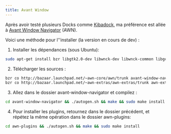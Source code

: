 ```yaml
--- 
title: Avant Window
---
```


Après avoir testé plusieurs Docks comme [Kibadock](http://www.kiba-dock.org/),
ma préférence est allée à [Avant Window Navigator](http://awn-project.org/)
(AWN).

Voici une méthode pour l''installer (la version en cours de dev) :


 1. Installer les dépendances (sous Ubuntu):

~~~ bash
sudo apt-get install bzr libgtk2.0-dev libwnck-dev libwnck-common libgconf2-dev libglib2.0-dev gnome-common libgnome-desktop-dev libdbus-glib-1-dev libxcomposite-dev libxdamage-dev python-gtk2-dev python-cairo-dev python-gnome2-dev python-gnome2-desktop-dev python-gnome2-extras-dev libgnome-menu-dev librsvg2-dev libgtop2-dev gtk-doc-tools libsexy-dev libnotify-dev libvte-dev python-alsaaudio python-feedparser python-xdg
~~~
 2. Télécharger les sources :

~~~ bash
bzr co http://bazaar.launchpad.net/~awn-core/awn/trunk avant-window-navigator
bzr co http://bazaar.launchpad.net/~awn-extras/awn-extras/trunk awn-extras
~~~
 3. Allez dans le dossier avant-window-navigator et compilez :

~~~ bash
cd avant-window-navigator && ./autogen.sh && make && sudo make install
~~~
 4. Pour installer les plugins, retournez dans le dossier précédent, et répétez la même opération dans le dossier awn-plugins: 

~~~ bash
cd awn-plugins && ./autogen.sh && make && sudo make install
~~~
